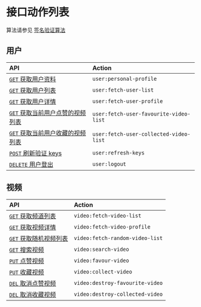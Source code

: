 # 接口动作列表

算法请参见 [签名验证算法](../../signature-authorization.md)

## 用户

API                                               | Action
:------------------------------------------------ | :----------------------
[`GET` 获取用户资料][user-get-personal-profile]   | `user:personal-profile`
[`GET` 获取用户列表][user-get-fetch-user-list]    | `user:fetch-user-list`
[`GET` 获取用户详情][user-get-fetch-user-profile] | `user:fetch-user-profile`
[`GET` 获取当前用户点赞的视频列表][user-GET-fetchPersonalFavouriteVideoList] | `user:fetch-user-favourite-video-list`
[`GET` 获取当前用户收藏的视频列表][user-GET-fetchPersonalCollectedVideoList] | `user:fetch-user-collected-video-list`
[`POST` 刷新验证 keys][user-post-refresh-keys]    | `user:refresh-keys`
[`DELETE` 用户登出][user-delete-logout]           | `user:logout`

## 视频

API                                                         | Action
:---------------------------------------------------------- | :------------------------------
[`GET` 获取频道列表][video-get-fetch-video-list]            | `video:fetch-video-list`
[`GET` 获取视频详情][video-get-fetch-video-profile]         | `video:fetch-video-profile`
[`GET` 获取随机视频列表][video-get-fetch-random-video-list] | `video:fetch-random-video-list`
[`GET` 搜索视频][video-get-search-video]                    | `video:search-video`
[`PUT` 点赞视频][video-put-favour-video]                    | `video:favour-video`
[`PUT` 收藏视频][video-put-add-collection]                  | `video:collect-video`
[`DEL` 取消点赞视频][video-del-destroy-favourite-video]     | `video:destroy-favourite-video`
[`DEL` 取消收藏视频][video-del-destroy-collected-video]     | `video:destroy-collected-video`

[user-get-personal-profile]: ./api/user/get.personal-profile.md
[user-get-fetch-user-list]: ./api/user/get.fetch-user-list.md
[user-get-fetch-user-profile]: ./api/user/get.fetch-user-profile.md
[user-GET-fetchPersonalFavouriteVideoList]: ./api/user/GET.fetchPersonalFavouriteVideoList.md
[user-GET-fetchPersonalCollectedVideoList]: ./api/user/GET.fetchPersonalCollectedVideoList.md
[user-post-refresh-keys]: ./api/user/post.refresh-keys.md
[user-delete-logout]: ./api/user/delete.logout.md

[video-get-fetch-video-list]: ./api/video/get.fetch-video-list.md
[video-get-fetch-video-profile]: ./api/video/get.fetch-video-profile.md
[video-get-search-video]: ./api/video/get.search-video.md
[video-put-favour-video]: ./api/video/put.favour-video.md
[video-put-add-collection]: ./api/video/put.add-collection.md
[video-del-destroy-favourite-video]: ./api/video/del.destroy-favourite-video.md
[video-del-destroy-collected-video]: ./api/video/del.destroy-collected-video.md
[video-get-fetch-random-video-list]: ./api/video/get.fetch-random-video-list.md
